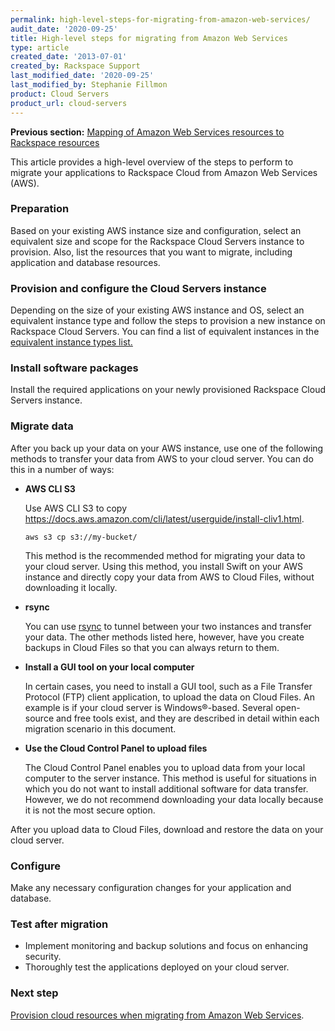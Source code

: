 ```yaml
---
permalink: high-level-steps-for-migrating-from-amazon-web-services/
audit_date: '2020-09-25'
title: High-level steps for migrating from Amazon Web Services
type: article
created_date: '2013-07-01'
created_by: Rackspace Support
last_modified_date: '2020-09-25'
last_modified_by: Stephanie Fillmon
product: Cloud Servers
product_url: cloud-servers
---
```


**Previous section:** [Mapping of Amazon Web Services resources to Rackspace resources](/support/how-to/mapping-of-amazon-web-services-resources-to-rackspace-resources)

This article provides a high-level overview of the steps to perform to
migrate your applications to Rackspace Cloud from Amazon Web Services
(AWS).

### Preparation

Based on your existing AWS instance size and configuration, select an
equivalent size and scope for the Rackspace Cloud Servers instance to
provision. Also, list the resources that you want to migrate, including
application and database resources.

### Provision and configure the Cloud Servers instance

Depending on the size of your existing AWS instance and OS, select an
equivalent instance type and follow the steps to provision a new
instance on Rackspace Cloud Servers. You can find a list of equivalent
instances in the [equivalent instance types list.](/support/how-to/mapping-of-amazon-web-services-resources-to-rackspace-resources)

### Install software packages

Install the required applications on your newly provisioned Rackspace
Cloud Servers instance.

### Migrate data

After you back up your data on your AWS instance, use one of the
following methods to transfer your data from AWS to your cloud server.
You can do this in a number of ways:

-  **AWS CLI S3**

    Use AWS CLI S3 to copy https://docs.aws.amazon.com/cli/latest/userguide/install-cliv1.html.

    `aws s3 cp s3://my-bucket/`

    This method is the recommended method for migrating your data to your
    cloud server. Using this method, you install Swift on your AWS
    instance and directly copy your data from AWS to Cloud Files,
    without downloading it locally.

-   **rsync**

    You can use
    [rsync](/support/how-to/backing-up-your-files-with-rsync)
    to tunnel between your two instances and transfer your data. The
    other methods listed here, however, have you create backups in Cloud
    Files so that you can always return to them.

-   **Install a GUI tool on your local computer**

    In certain cases, you need to install a GUI tool,
    such as a File Transfer Protocol (FTP) client application,
    to upload the data on Cloud Files. An example is if your cloud server is
    Windows&reg;-based. Several open-source and free
    tools exist, and they are described in detail within each migration
    scenario in this document.

-   **Use the Cloud Control Panel to upload files**

    The Cloud Control Panel enables you to upload data from your local
    computer to the server instance. This method is useful for
    situations in which you do not want to install additional software
    for data transfer. However, we do not recommend downloading your
    data locally because it is not the most secure option.

After you upload data to Cloud Files, download and restore the
data on your cloud server.

### Configure

Make any necessary configuration changes for your application and
database.

### Test after migration

-   Implement monitoring and backup solutions and focus on
    enhancing security.
-   Thoroughly test the applications deployed on your cloud server.

### Next step

[Provision cloud resources when migrating from Amazon Web Services](/support/how-to/provisioning-cloud-resources-when-migrating-from-amazon-web-services).
